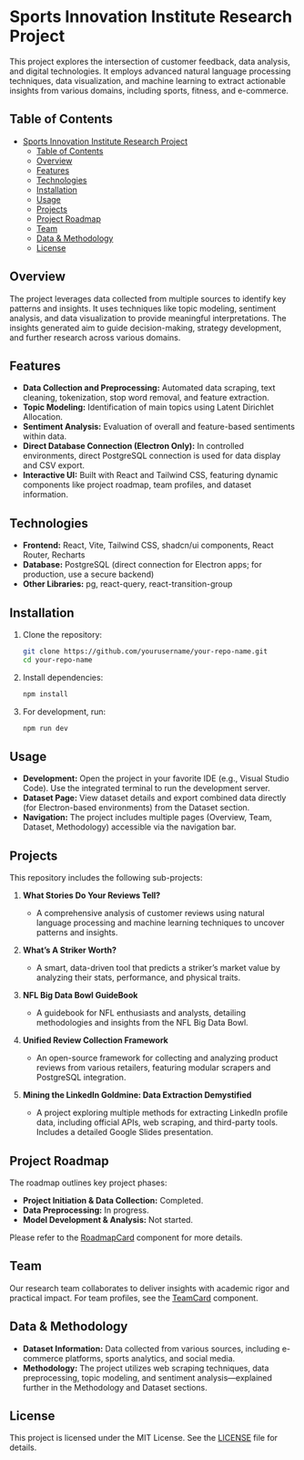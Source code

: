 # Sports Innovation Institute Research Project

This project explores the intersection of customer feedback, data analysis, and digital technologies. It employs advanced natural language processing techniques, data visualization, and machine learning to extract actionable insights from various domains, including sports, fitness, and e-commerce.

## Table of Contents

- [Sports Innovation Institute Research Project](#sports-innovation-institute-research-project)
  - [Table of Contents](#table-of-contents)
  - [Overview](#overview)
  - [Features](#features)
  - [Technologies](#technologies)
  - [Installation](#installation)
  - [Usage](#usage)
  - [Projects](#projects)
  - [Project Roadmap](#project-roadmap)
  - [Team](#team)
  - [Data \& Methodology](#data--methodology)
  - [License](#license)

## Overview

The project leverages data collected from multiple sources to identify key patterns and insights. It uses techniques like topic modeling, sentiment analysis, and data visualization to provide meaningful interpretations. The insights generated aim to guide decision-making, strategy development, and further research across various domains.

## Features

- **Data Collection and Preprocessing:** Automated data scraping, text cleaning, tokenization, stop word removal, and feature extraction.
- **Topic Modeling:** Identification of main topics using Latent Dirichlet Allocation.
- **Sentiment Analysis:** Evaluation of overall and feature-based sentiments within data.
- **Direct Database Connection (Electron Only):** In controlled environments, direct PostgreSQL connection is used for data display and CSV export.
- **Interactive UI:** Built with React and Tailwind CSS, featuring dynamic components like project roadmap, team profiles, and dataset information.

## Technologies

- **Frontend:** React, Vite, Tailwind CSS, shadcn/ui components, React Router, Recharts
- **Database:** PostgreSQL (direct connection for Electron apps; for production, use a secure backend)
- **Other Libraries:** pg, react-query, react-transition-group

## Installation

1. Clone the repository:
   ```bash
   git clone https://github.com/yourusername/your-repo-name.git
   cd your-repo-name
   ```

2. Install dependencies:
   ```bash
   npm install
   ```

3. For development, run:
   ```bash
   npm run dev
   ```

## Usage

- **Development:** Open the project in your favorite IDE (e.g., Visual Studio Code). Use the integrated terminal to run the development server.
- **Dataset Page:** View dataset details and export combined data directly (for Electron-based environments) from the Dataset section.
- **Navigation:** The project includes multiple pages (Overview, Team, Dataset, Methodology) accessible via the navigation bar.

## Projects

This repository includes the following sub-projects:

1. **What Stories Do Your Reviews Tell?**
   - A comprehensive analysis of customer reviews using natural language processing and machine learning techniques to uncover patterns and insights.

2. **What’s A Striker Worth?**
   - A smart, data-driven tool that predicts a striker’s market value by analyzing their stats, performance, and physical traits.

3. **NFL Big Data Bowl GuideBook**
   - A guidebook for NFL enthusiasts and analysts, detailing methodologies and insights from the NFL Big Data Bowl.

4. **Unified Review Collection Framework**
   - An open-source framework for collecting and analyzing product reviews from various retailers, featuring modular scrapers and PostgreSQL integration.

5. **Mining the LinkedIn Goldmine: Data Extraction Demystified**
   - A project exploring multiple methods for extracting LinkedIn profile data, including official APIs, web scraping, and third-party tools. Includes a detailed Google Slides presentation.

## Project Roadmap

The roadmap outlines key project phases:
- **Project Initiation & Data Collection:** Completed.
- **Data Preprocessing:** In progress.
- **Model Development & Analysis:** Not started.

Please refer to the [RoadmapCard](src/components/RoadmapCard.tsx) component for more details.

## Team

Our research team collaborates to deliver insights with academic rigor and practical impact. For team profiles, see the [TeamCard](src/components/TeamCard.tsx) component.

## Data & Methodology

- **Dataset Information:** Data collected from various sources, including e-commerce platforms, sports analytics, and social media.
- **Methodology:** The project utilizes web scraping techniques, data preprocessing, topic modeling, and sentiment analysis—explained further in the Methodology and Dataset sections.

## License

This project is licensed under the MIT License. See the [LICENSE](LICENSE) file for details.

